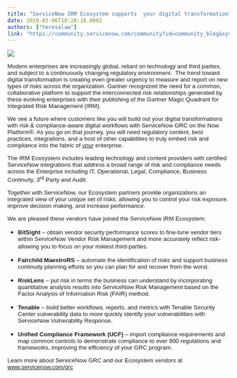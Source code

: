 ```yaml
---
title: "ServiceNow IRM Ecosystem supports  your digital transformation"
date: 2019-05-06T10:28:10.000Z
authors: ["teresalaw"]
link: "https://community.servicenow.com/community?id=community_blog&sys_id=d35f6cf4db513348190dfb2439961979"
---
```

<p><img src="https://community.servicenow.com/511ee4fcdb113348190dfb24399619bb.iix" /></p>
<p><span style="font-family: helvetica; font-size: 10pt;">Modern enterprises are increasingly global, reliant on technology and third parties, and subject to a continuously changing regulatory environment.  The trend toward digital transformation is creating even greater urgency to measure and report on new types of risks across the organization. Gartner recognized the need for a common, collaborative platform to support the interconnected risk relationships generated by these evolving enterprises with their publishing of the Gartner Magic Quadrant for Integrated Risk Management (IRM).</span></p>
<p><span style="font-family: helvetica; font-size: 10pt;">We see a future where customers like you will build out your digital transformations with risk &amp; compliance-aware digital workflows with ServiceNow GRC on the Now Platform®. As you go on that journey, you will need regulatory content, best practices, integrations, and a host of other capabilities to truly embed risk and compliance into the fabric of <em><u>your</u></em> enterprise.</span></p>
<p><span style="font-family: helvetica; font-size: 10pt;">The IRM Ecosystem includes leading technology and content providers with certified ServiceNow integrations that address a broad range of risk and compliance needs across the Enterprise including IT, Operational, Legal, Compliance, Business Continuity, 3<sup>rd</sup> Party and Audit. </span></p>
<p><span style="font-family: helvetica; font-size: 10pt;">Together with ServiceNow, our Ecosystem partners provide organizations an integrated view of your unique set of risks, allowing you to control your risk exposure, improve decision making, and increase performance.</span></p>
<p><span style="font-family: helvetica; font-size: 10pt;">We are pleased these vendors have joined the ServiceNow IRM Ecosystem:</span></p>
<ul><li><strong style="font-family: helvetica; font-size: 10pt;">BitSight</strong><span style="font-family: helvetica; font-size: 10pt;"> – obtain vendor security performance scores to fine-tune vendor tiers within ServiceNow Vendor Risk Management and more accurately reflect risk- allowing you to focus on your riskiest third-parties.</span> </li></ul>
<ul><li><strong style="font-family: helvetica; font-size: 10pt;">Fairchild MaestroRS</strong><span style="font-family: helvetica; font-size: 10pt;"> – automate the identification of risks and support business continuity planning efforts so you can plan for and recover from the worst.</span></li></ul>
<ul><li><span style="font-family: helvetica; font-size: 10pt;"><strong>RiskLens</strong> – put risk in terms the business can understand by incorporating quantitative analysis results into ServiceNow Risk Management based on the Factor Analysis of Information Risk (FAIR) method.</span></li></ul>
<ul><li><span style="font-family: helvetica; font-size: 10pt;"><strong>Tenable</strong> – build better workflows, reports, and metrics with Tenable Security Center vulnerability data to more quickly identify your vulnerabilities with ServiceNow Vulnerability Response.</span></li></ul>
<ul><li><span style="font-family: helvetica; font-size: 10pt;"><strong>Unified Compliance Framework (UCF)</strong> – import compliance requirements and map common controls to demonstrate compliance to over 800 regulations and frameworks, improving the efficiency of your GRC program.</span></li></ul>
<p><span style="font-family: helvetica; font-size: 10pt;">Learn more about ServiceNow GRC and our Ecosystem vendors at <a href="https://www.servicenow.com/products/governance-risk-and-compliance.html" rel="nofollow">www.servicenow.com/grc</a></span></p>